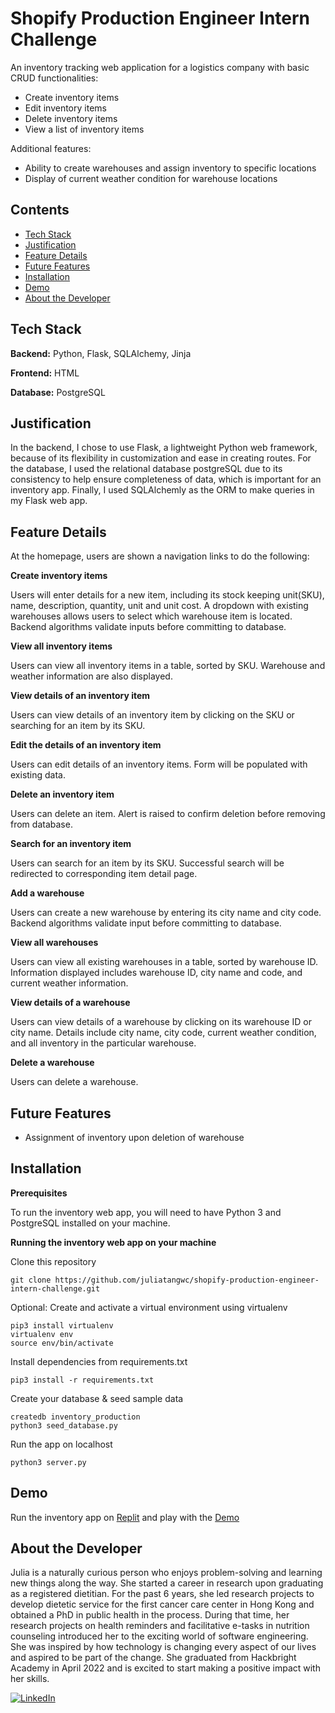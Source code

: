 # Shopify Production Engineer Intern Challenge

An inventory tracking web application for a logistics company with basic CRUD functionalities:
- Create inventory items
- Edit inventory items
- Delete inventory items
- View a list of inventory items

Additional features:
- Ability to create warehouses and assign inventory to specific locations
- Display of current weather condition for warehouse locations

## Contents
- [Tech Stack](#tech-stack)
- [Justification](#justification)
- [Feature Details](#feature-details)
- [Future Features](#future-features)
- [Installation](#installation)
- [Demo](#demo)
- [About the Developer](#about-the-developer)

## Tech Stack

**Backend:** Python, Flask, SQLAlchemy, Jinja

**Frontend:** HTML

**Database:** PostgreSQL

## Justification
In the backend, I chose to use Flask, a lightweight Python web framework, because of its flexibility in customization and ease in creating routes. For the database, I used the relational database postgreSQL due to its consistency to help ensure completeness of data, which is important for an inventory app. Finally, I used SQLAlchemly as the ORM to make queries in my Flask web app. 

## Feature Details

At the homepage, users are shown a navigation links to do the following:

**Create inventory items**

Users will enter details for a new item, including its stock keeping unit(SKU), name, description, quantity, unit and unit cost. A dropdown with existing warehouses allows users to select which warehouse item is located.
Backend algorithms validate inputs before committing to database.

**View all inventory items**

Users can view all inventory items in a table, sorted by SKU. Warehouse and weather information are also displayed.

**View details of an inventory item**

Users can view details of an inventory item by clicking on the SKU or searching for an item by its SKU.

**Edit the details of an inventory item**

Users can edit details of an inventory items. Form will be populated with existing data.

**Delete an inventory item**

Users can delete an item. Alert is raised to confirm deletion before removing from database.

**Search for an inventory item**

Users can search for an item by its SKU. Successful search will be redirected to corresponding item detail page. 

**Add a warehouse**

Users can create a new warehouse by entering its city name and city code. Backend algorithms validate input before committing to database.

**View all warehouses**

Users can view all existing warehouses in a table, sorted by warehouse ID. Information displayed includes warehouse ID, city name and code, and current weather information.

**View details of a warehouse**

Users can view details of a warehouse by clicking on its warehouse ID or city name. Details include city name, city code, current weather condition, and all inventory in the particular warehouse.

**Delete a warehouse**

Users can delete a warehouse. 

## Future Features

- Assignment of inventory upon deletion of warehouse

## Installation

**Prerequisites**

To run the inventory web app, you will need to have Python 3 and PostgreSQL installed on your machine.

**Running the inventory web app on your machine**

Clone this repository
```shell
git clone https://github.com/juliatangwc/shopify-production-engineer-intern-challenge.git
```
Optional: Create and activate a virtual environment using virtualenv
```shell
pip3 install virtualenv
virtualenv env
source env/bin/activate
```
Install dependencies from requirements.txt
```shell
pip3 install -r requirements.txt
```
Create your database & seed sample data
```shell
createdb inventory_production
python3 seed_database.py
```
Run the app on localhost
```shell
python3 server.py
```
## Demo
Run the inventory app on [Replit](https://replit.com/join/rruscqcvah-juliatangwc) and play with the [Demo](https://shopify-coding-challenge.juliatangwc.repl.co)

## About the Developer
Julia is a naturally curious person who enjoys problem-solving and learning new things along the way. She started a career in research upon graduating as a registered dietitian. For the past 6 years, she led research projects to develop dietetic service for the first cancer care center in Hong Kong and obtained a PhD in public health in the process. During that time, her research projects on health reminders and facilitative e-tasks in nutrition counseling introduced her to the exciting world of software engineering. She was inspired by how technology is changing every aspect of our lives and aspired to be part of the change. She graduated from Hackbright Academy in April 2022 and is excited to start making a positive impact with her skills.

[![LinkedIn][LinkedInImg]][LinkedInLink]

[LinkedInImg]: https://img.shields.io/badge/linkedin-%230077B5.svg?style=for-the-badge&logo=linkedin&logoColor=white
[LinkedInLink]: https://www.linkedin.com/in/juliatangwc